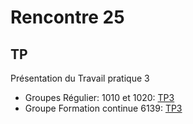 # Rencontre 25

## TP
Présentation du Travail pratique 3
- Groupes Régulier: 1010 et 1020: [TP3](/tp_Regulier/tp3)
- Groupe Formation continue 6139: [TP3](/tp_FC/tp3)
